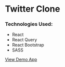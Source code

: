 # Twitter Clone

### Technologies Used:

- React
- React Query
- React Bootstrap
- SASS

[View Demo App](https://twitter-clone-build.netlify.app/)

